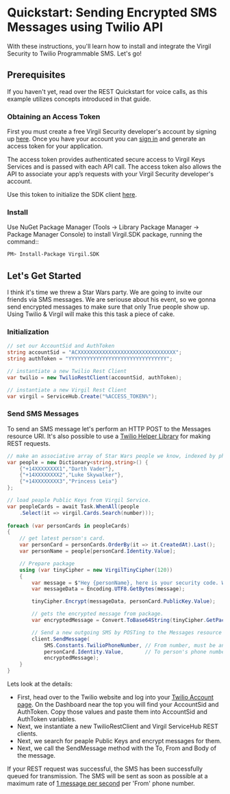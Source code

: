 # Quickstart: Sending Encrypted SMS Messages using Twilio API

With these instructions, you'll learn how to install and integrate the Virgil Security to Twilio Programmable SMS. Let's go!

## Prerequisites

If you haven't yet, read over the REST Quickstart for voice calls, as this example utilizes concepts introduced in that guide.

### Obtaining an Access Token
 
First you must create a free Virgil Security developer's account by signing up [here](https://developer.virgilsecurity.com/account/signup). Once you have your account you can [sign in](https://developer.virgilsecurity.com/account/signin) and generate an access token for your application.
 
The access token provides authenticated secure access to Virgil Keys Services and is passed with each API call. The access token also allows the API to associate your app’s requests with your Virgil Security developer's account.
 
Use this token to initialize the SDK client [here](#lets-get-started).

### Install
 
Use NuGet Package Manager (Tools -> Library Package Manager -> Package Manager Console) to install Virgil.SDK package, running the command::
 
```sh
PM> Install-Package Virgil.SDK
```

## Let's Get Started 

I think it's time we threw a Star Wars party. We are going to invite our friends via SMS messages. We are seriouse about his event, so we gonna send encrypted messages to make sure that only True people show up. Using Twilio & Virgil will make this this task a piece of cake.

### Initialization

```csharp
// set our AccountSid and AuthToken
string accountSid = "ACXXXXXXXXXXXXXXXXXXXXXXXXXXXXXXXX";
string authToken = "YYYYYYYYYYYYYYYYYYYYYYYYYYYYYYYY";

// instantiate a new Twilio Rest Client
var twilio = new TwilioRestClient(accountSid, authToken);

// instantiate a new Virgil Rest Client
var virgil = ServiceHub.Create("%ACCESS_TOKEN%");
```

### Send SMS Messages

To send an SMS message let's perform an HTTP POST to the Messages resource URI. It's also possible to use a [Twilio Helper Library](https://www.twilio.com/docs/libraries) for making REST requests.

```csharp
// make an associative array of Star Wars people we know, indexed by phone number
var people = new Dictionary<string,string>() {
    {"+14XXXXXXXX1","Darth Vader"},
    {"+14XXXXXXXX2","Luke Skywalker"},
    {"+14XXXXXXXX3","Princess Leia"}
};

// load peaple Public Keys from Virgil Service.
var peopleCards = await Task.WhenAll(people
    .Select(it => virgil.Cards.Search(number)));
            
foreach (var personCards in peopleCards)
{
    // get latest person's card.
    var personCard = personCards.OrderBy(it => it.CreatedAt).Last();
    var personName = people[personCard.Identity.Value];

    // Prepare package 
    using (var tinyCipher = new VirgilTinyCipher(120))
    {
        var message = $"Hey {personName}, here is your security code. We are waiting for you!";
        var messageData = Encoding.UTF8.GetBytes(message);

        tinyCipher.Encrypt(messageData, personCard.PublicKey.Value);

        // gets the encrypted message from package.
        var encryptedMessage = Convert.ToBase64String(tinyCipher.GetPackage(0));

        // Send a new outgoing SMS by POSTing to the Messages resource
        client.SendMessage(
            SMS.Constants.TwilioPhoneNumber, // From number, must be an SMS-enabled Twilio number
            personCard.Identity.Value,       // To person's phone number
            encryptedMessage);
    }
}

```

Lets look at the details:

  - First, head over to the Twilio website and log into your [Twilio Account page](https://www.twilio.com/user/account/). On the Dashboard near the top you will find your AccountSid and AuthToken. Copy those values and paste them into AccountSid and AuthToken variables.
  - Next, we instantiate a new TwilioRestClient and Virgil ServiceHub REST clients.
  - Next, we search for peaple Public Keys and encrypt messages for them.
  - Next, we call the SendMessage method with the To, From and Body of the message.

If your REST request was successful, the SMS has been successfully queued for transmission. The SMS will be sent as soon as possible at a maximum rate of [1 message per second](https://www.twilio.com/faq/sms/) per 'From' phone number.